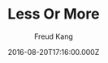 ---
title: Less Or More
github: 'https://github.com/luoyan35714/LessOrMore'
demo: 'http://www.hifreud.com/'
author: Freud Kang
ssg:
  - Jekyll
cms:
  - No Cms
date: 2016-08-20T17:16:00.000Z
github_branch: master
description: Jekyll theme.
stale: false
---